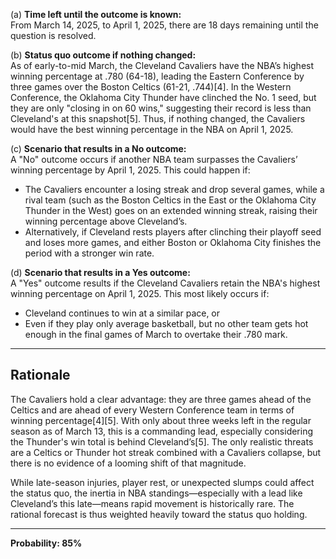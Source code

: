 (a) **Time left until the outcome is known:**  
From March 14, 2025, to April 1, 2025, there are 18 days remaining until the question is resolved.

(b) **Status quo outcome if nothing changed:**  
As of early-to-mid March, the Cleveland Cavaliers have the NBA’s highest winning percentage at .780 (64-18), leading the Eastern Conference by three games over the Boston Celtics (61-21, .744)[4]. In the Western Conference, the Oklahoma City Thunder have clinched the No. 1 seed, but they are only "closing in on 60 wins," suggesting their record is less than Cleveland's at this snapshot[5]. Thus, if nothing changed, the Cavaliers would have the best winning percentage in the NBA on April 1, 2025.

(c) **Scenario that results in a No outcome:**  
A "No" outcome occurs if another NBA team surpasses the Cavaliers’ winning percentage by April 1, 2025. This could happen if:
- The Cavaliers encounter a losing streak and drop several games, while a rival team (such as the Boston Celtics in the East or the Oklahoma City Thunder in the West) goes on an extended winning streak, raising their winning percentage above Cleveland’s.
- Alternatively, if Cleveland rests players after clinching their playoff seed and loses more games, and either Boston or Oklahoma City finishes the period with a stronger win rate.

(d) **Scenario that results in a Yes outcome:**  
A "Yes" outcome results if the Cleveland Cavaliers retain the NBA's highest winning percentage on April 1, 2025. This most likely occurs if:
- Cleveland continues to win at a similar pace, or
- Even if they play only average basketball, but no other team gets hot enough in the final games of March to overtake their .780 mark.

---

## Rationale

The Cavaliers hold a clear advantage: they are three games ahead of the Celtics and are ahead of every Western Conference team in terms of winning percentage[4][5]. With only about three weeks left in the regular season as of March 13, this is a commanding lead, especially considering the Thunder's win total is behind Cleveland’s[5]. The only realistic threats are a Celtics or Thunder hot streak combined with a Cavaliers collapse, but there is no evidence of a looming shift of that magnitude.

While late-season injuries, player rest, or unexpected slumps could affect the status quo, the inertia in NBA standings—especially with a lead like Cleveland’s this late—means rapid movement is historically rare. The rational forecast is thus weighted heavily toward the status quo holding.

---

**Probability: 85%**